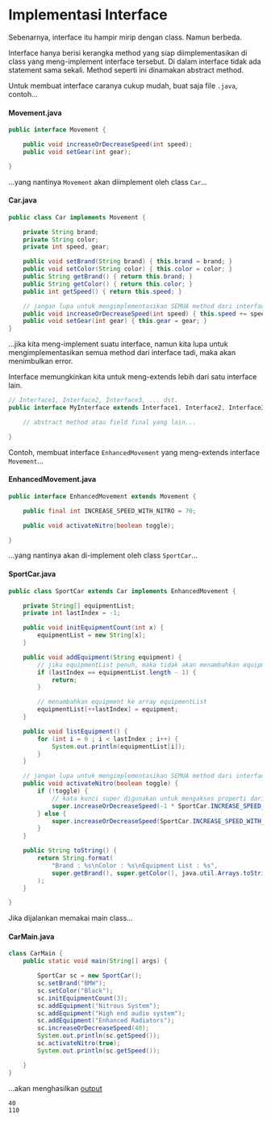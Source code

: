 # Implementasi Interface

Sebenarnya, interface itu hampir mirip dengan class. Namun berbeda.

Interface hanya berisi kerangka method yang siap diimplementasikan di class yang meng-implement interface tersebut. Di dalam interface tidak ada statement sama sekali. Method seperti ini dinamakan abstract method.

Untuk membuat interface caranya cukup mudah, buat saja file `.java`, contoh...

#### Movement.java ####

```java
public interface Movement {

    public void increaseOrDecreaseSpeed(int speed);
    public void setGear(int gear);

}
```

...yang nantinya `Movement` akan diimplement oleh class `Car`...

#### Car.java ####

```java
public class Car implements Movement {

    private String brand;
    private String color;
    private int speed, gear;

    public void setBrand(String brand) { this.brand = brand; }
    public void setColor(String color) { this.color = color; }
    public String getBrand() { return this.brand; }
    public String getColor() { return this.color; }
    public int getSpeed() { return this.speed; }

    // jangan lupa untuk mengimplementasikan SEMUA method dari interface.
    public void increaseOrDecreaseSpeed(int speed) { this.speed += speed; }
    public void setGear(int gear) { this.gear = gear; }
}
```

...jika kita meng-implement suatu interface, namun kita lupa untuk mengimplementasikan semua method dari interface tadi, maka akan menimbulkan error.

Interface memungkinkan kita untuk meng-extends lebih dari satu interface lain.

```java
// Interface1, Interface2, Interface3, ... dst.
public interface MyInterface extends Interface1, Interface2, Interface3 {

    // abstract method atau field final yang lain...

}
```

Contoh, membuat interface `EnhancedMovement` yang meng-extends interface `Movement`...

#### EnhancedMovement.java ####

```java
public interface EnhancedMovement extends Movement {

    public final int INCREASE_SPEED_WITH_NITRO = 70;

    public void activateNitro(boolean toggle);

}
```

...yang nantinya akan di-implement oleh class `SportCar`...

#### SportCar.java ####

```java
public class SportCar extends Car implements EnhancedMovement {

    private String[] equipmentList;
    private int lastIndex = -1;

    public void initEquipmentCount(int x) {
        equipmentList = new String[x];
    }

    public void addEquipment(String equipment) {
        // jika equipmentList penuh, maka tidak akan menambahkan equipment
        if (lastIndex == equipmentList.length - 1) {
            return;
        }

        // menambahkan equipment ke array equipmentList
        equipmentList[++lastIndex] = equipment;
    }

    public void listEquipment() {
        for (int i = 0 ; i < lastIndex ; i++) {
            System.out.println(equipmentList[i]);
        }
    }

    // jangan lupa untuk mengimplementasikan SEMUA method dari interface.
    public void activateNitro(boolean toggle) {
        if (!toggle) {
            // kata kunci super digunakan untuk mengakses properti dari superclass.
            super.increaseOrDecreaseSpeed(-1 * SportCar.INCREASE_SPEED_WITH_NITRO);
        } else {
            super.increaseOrDecreaseSpeed(SportCar.INCREASE_SPEED_WITH_NITRO);
        }
    }

    public String toString() {
        return String.format(
            "Brand : %s\nColor : %s\nEquipment List : %s",
            super.getBrand(), super.getColor(), java.util.Arrays.toString(equipmentList)
        );
    }

}
```

Jika dijalankan memakai main class...

#### CarMain.java ####

```java
class CarMain {
    public static void main(String[] args) {

        SportCar sc = new SportCar();
        sc.setBrand("BMW");
        sc.setColor("Black");
        sc.initEquipmentCount(3);
        sc.addEquipment("Nitrous System");
        sc.addEquipment("High end audio system");
        sc.addEquipment("Enhanced Radiators");
        sc.increaseOrDecreaseSpeed(40);
        System.out.println(sc.getSpeed());
        sc.activateNitro(true);
        System.out.println(sc.getSpeed());

    }
}
```

...akan menghasilkan [output](http://ideone.com/ZD7icd)

```
40
110
```
